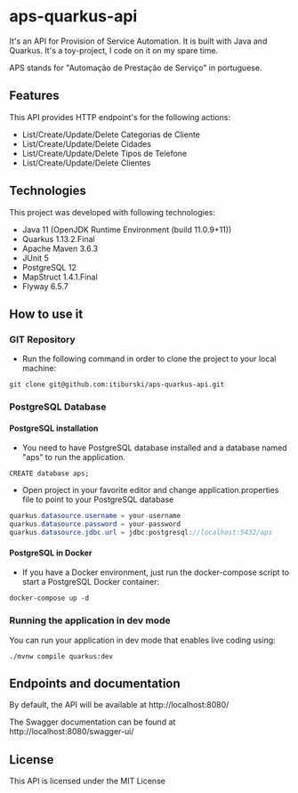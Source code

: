 # aps-quarkus-api

It's an API for Provision of Service Automation. It is built with Java and Quarkus. It's a toy-project, I code on it on my spare time.

APS stands for "Automação de Prestação de Serviço" in portuguese.


## Features

This API provides HTTP endpoint's for the following actions:

* List/Create/Update/Delete Categorias de Cliente
* List/Create/Update/Delete Cidades
* List/Create/Update/Delete Tipos de Telefone
* List/Create/Update/Delete Clientes

## Technologies

This project was developed with following technologies:

* Java 11 (OpenJDK Runtime Environment (build 11.0.9+11))
* Quarkus 1.13.2.Final
* Apache Maven 3.6.3
* JUnit 5
* PostgreSQL 12
* MapStruct 1.4.1.Final
* Flyway 6.5.7

## How to use it

### GIT Repository

* Run the following command in order to clone the project to your local machine:
```shell script
git clone git@github.com:itiburski/aps-quarkus-api.git
```

### PostgreSQL Database

#### PostgreSQL installation

* You need to have PostgreSQL database installed and a database named "aps" to run the application.
```shell script
CREATE database aps;
```

* Open project in your favorite editor and change application.properties file to point to your PostgreSQL database
```java
quarkus.datasource.username = your-username
quarkus.datasource.password = your-password
quarkus.datasource.jdbc.url = jdbc:postgresql://localhost:5432/aps
```

#### PostgreSQL in Docker

* If you have a Docker environment, just run the docker-compose script to start a PostgreSQL Docker container:
```shell script
docker-compose up -d
```

### Running the application in dev mode

You can run your application in dev mode that enables live coding using:
```shell script
./mvnw compile quarkus:dev
```


## Endpoints and documentation

By default, the API will be available at http://localhost:8080/

The Swagger documentation can be found at http://localhost:8080/swagger-ui/


## License

This API is licensed under the MIT License 

